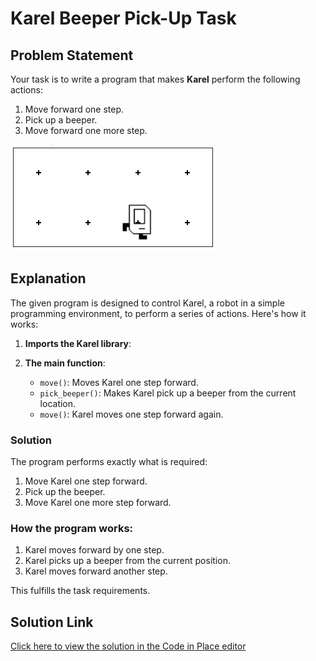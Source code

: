 # Karel Beeper Pick-Up Task

## Problem Statement

Your task is to write a program that makes **Karel** perform the following actions:

1. Move forward one step.
2. Pick up a beeper.
3. Move forward one more step.

![Sample Result](result.jpeg)

## Explanation

The given program is designed to control Karel, a robot in a simple programming environment, to perform a series of actions. Here's how it works:

1. **Imports the Karel library**:
  
2. **The main function**:

   * `move()`: Moves Karel one step forward.
   * `pick_beeper()`: Makes Karel pick up a beeper from the current location.
   * `move()`: Karel moves one step forward again.

### Solution

The program performs exactly what is required:

1. Move Karel one step forward.
2. Pick up the beeper.
3. Move Karel one more step forward.

### How the program works:

1. Karel moves forward by one step.
2. Karel picks up a beeper from the current position.
3. Karel moves forward another step.

This fulfills the task requirements.

## Solution Link

[Click here to view the solution in the Code in Place editor](https://codeinplace.stanford.edu/cip5/share/V1GlcDzWliSTKrn2Rau2)

